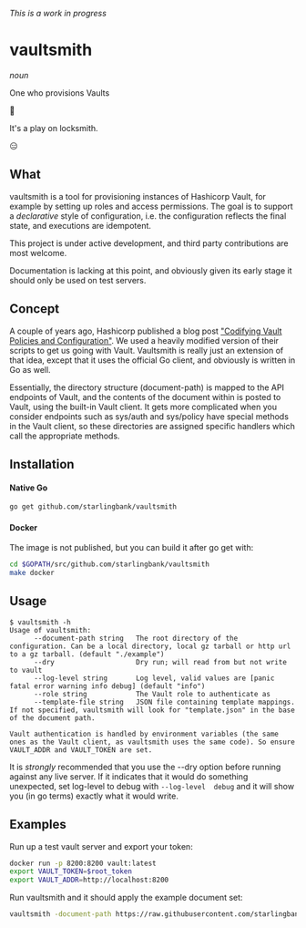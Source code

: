 _This is a work in progress_

vaultsmith
==========

_noun_

One who provisions Vaults


🤨

It's a play on locksmith.

😑

What
----

vaultsmith is a tool for provisioning instances of Hashicorp Vault, for 
example by setting up roles and access permissions. The goal is to support a 
_declarative_ style of configuration, i.e. the configuration reflects the 
final state, and executions are idempotent.


This project is under active development, and third party contributions are 
most welcome. 

Documentation is lacking at this point, and obviously given its early stage 
it should only be used on test servers.

Concept
-------
A couple of years ago, Hashicorp published a blog post 
["Codifying Vault Policies and Configuration"](https://www.hashicorp.com/blog/codifying-vault-policies-and-configuration.html). 
We used a heavily modified version of their scripts to get us going with Vault. Vaultsmith is 
really just an extension of that idea, except that it uses the official Go client, and
obviously is written in Go as well.

Essentially, the directory structure (document-path) is mapped to the API endpoints of Vault,
and the contents of the document within is posted to Vault, using the built-in Vault client. 
It gets more complicated when you consider endpoints such as sys/auth and sys/policy have
special methods in the Vault client, so these directories are assigned specific handlers which
call the appropriate methods.

Installation
--------
#### Native Go
```bash
go get github.com/starlingbank/vaultsmith
```

#### Docker
The image is not published, but you can build it after go get with:
```bash
cd $GOPATH/src/github.com/starlingbank/vaultsmith
make docker
```

Usage
-----

```
$ vaultsmith -h
Usage of vaultsmith:
      --document-path string   The root directory of the configuration. Can be a local directory, local gz tarball or http url to a gz tarball. (default "./example")
      --dry                    Dry run; will read from but not write to vault
      --log-level string       Log level, valid values are [panic fatal error warning info debug] (default "info")
      --role string            The Vault role to authenticate as
      --template-file string   JSON file containing template mappings. If not specified, vaultsmith will look for "template.json" in the base of the document path.

Vault authentication is handled by environment variables (the same ones as the Vault client, as vaultsmith uses the same code). So ensure VAULT_ADDR and VAULT_TOKEN are set.
```

It is _strongly_ recommended that you use the --dry option before running against any live server. 
If it indicates that it would do something unexpected, set log-level to debug with `--log-level 
debug` and it will show you (in go terms) exactly what it would write.

Examples
--------
Run up a test vault server and export your token:
```bash
docker run -p 8200:8200 vault:latest
export VAULT_TOKEN=$root_token
export VAULT_ADDR=http://localhost:8200
```
Run vaultsmith and it should apply the example document set:
```bash
vaultsmith -document-path https://raw.githubusercontent.com/starlingbank/vaultsmith/master/example/example.tgz
```
